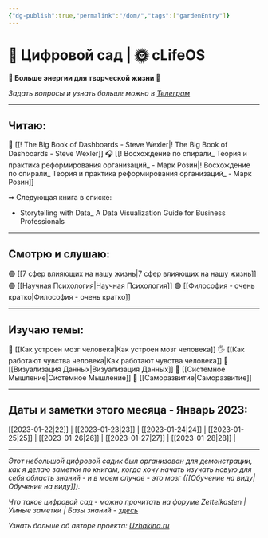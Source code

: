 ```yaml
---
{"dg-publish":true,"permalink":"/dom/","tags":["gardenEntry"]}
---
```



# 🌱 Цифровой сад | 🌞 cLifeOS 
**🔋 Больше энергии для творческой жизни 🎨**

*Задать вопросы и узнать больше можно в [Телеграм](https://t.me/cLifeOS)* 

---
## Читаю:

📗  [[! The Big Book of Dashboards -  Steve Wexler\|! The Big Book of Dashboards -  Steve Wexler]]
🎧 [[! Восхождение по спирали_ Теория и практика реформирования организаций_ - Марк Розин\|! Восхождение по спирали_ Теория и практика реформирования организаций_ - Марк Розин]]

➡ Следующая книга в списке: 
 - Storytelling with Data_ A Data Visualization Guide for Business Professionals

---

## Смотрю и слушаю:

🟢 [[7 сфер влияющих на нашу жизнь\|7 сфер влияющих на нашу жизнь]]
🟢 [[Научная Психология\|Научная Психология]]
🟢 [[Философия - очень кратко\|Философия - очень кратко]]


---
## Изучаю темы:

🧠 [[Как устроен мозг человека\|Как устроен мозг человека]]
🖐 [[Как работают чувства человека\|Как работают чувства человека]]
🚦 [[Визуализация Данных\|Визуализация Данных]]
🔁 [[Системное Мышление\|Системное Мышление]]
🚀 [[Саморазвитие\|Саморазвитие]]

---
## Даты и заметки этого месяца - Январь 2023:
[[2023-01-22\|22]] | [[2023-01-23\|23]] | [[2023-01-24\|24]] | [[2023-01-25\|25]] | [[2023-01-26\|26]] | [[2023-01-27\|27]] | [[2023-01-28\|28]] | 

---
*Этот небольшой цифровой садик был организован для демонстрации, как я делаю заметки по книгам, когда хочу начать изучать новую для себя область знаний - и в моем случае - это мозг ([[Обучение на виду\|Обучение на виду]]).*

*Что такое цифровой сад - можно прочитать на форуме Zettelkasten | Умные заметки | Базы знаний - [здесь](https://zttl.space/t/czifrovye-sady-kak-unikalnoe-yavlenie-sovremennogo-virtualnogo-prostranstva/349)*

*Узнать больше об авторе проекта: [Uzhakina.ru](https://uzhakina.ru/)*
